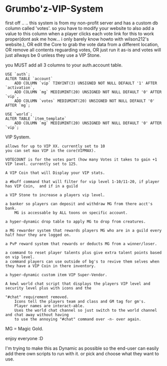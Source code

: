 Grumbo'z-VIP-System
==========
first off .. .. this system is from my non-profit server and has a custom db column called 'votes'.
so you have to modify your website to also add a value to this column when a player clicks each vote link for this to work proper(dont ask me how... i only barely know howto with wilson212's website.), OR edit the Core to grab the vote data from a different location, OR remove all contents reguarding votes, OR just run it as-is and votes will just allways be 0 unless they use a VIP Stone.

you MUST add all 3 columns to your auth.account table.

	USE `auth`;
	ALTER TABLE `account`
		ADD COLUMN `vip` TINYINT(3) UNSIGNED NOT NULL DEFAULT '1' AFTER `activation`,
		ADD COLUMN `mg` MEDIUMINT(20) UNSIGNED NOT NULL DEFAULT '0' AFTER `vip`,
		ADD COLUMN `votes` MEDIUMINT(20) UNSIGNED NOT NULL DEFAULT '0' AFTER `mg`; 
	
	USE `world`;
	ALTER TABLE `item_template`
		ADD COLUMN `mg` MEDIUMINT(20) UNSIGNED NOT NULL DEFAULT '0' AFTER `vip`;

VIP System.

	allows for up to VIP XX. currently set to 10
	you can set max VIP in the core(VIPMAX).
	
	VOTECOUNT is for the votes part (how many Votes it takes to gain +1 VIP level. currently set to 125.

	A VIP Coin that will Display your VIP stats.

	a #buff command that will filter for vip level 1-10/11-20, if player has VIP Coin,  and if in a guild

	a VIP Stone to increase a players vip level.

	a banker so players can deposit and withdraw MG from there acct's bank.
		MG is accessable by ALL toons on specific account.

	a hyper-dynamic drop table to apply MG to drop from creatures.

	a MG rewarder system that rewards players MG who are in a guild every half hour they are logged on.

	a PvP reward system that rewards or deducts MG from a winner/loser.

	a command to reset player talents plus give extra talent points based on vip level.
	a command players can use outside of bg's to revive them selves when they have a VIP Coin in there inventory.

	a hyper-dynamic custom item VIP Super-Vendor.

	A kewl world chat script that displays the players VIP level and security level plus with icons and the 

	"#chat" requirement removed.
		Icons tell the players team and class and GM tag for gm's.
		Player names are interact-able.
		Uses the world chat channel so just switch to the world channel and chat away without having 
		to use the annoying "#chat" command over -n- over again.



MG = Magic Gold.

enjoy everyone :D

I'm trying to make this as Dynamic as possible so the end-user can easily add there own scripts to run with it. 
or pick and choose what they want to use.
